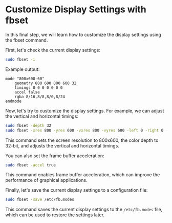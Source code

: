 # Customize Display Settings with fbset

In this final step, we will learn how to customize the display settings using the fbset command.

First, let's check the current display settings:

```bash
sudo fbset -i
```

Example output:

```
mode "800x600-60"
    geometry 800 600 800 600 32
    timings 0 0 0 0 0 0 0
    accel false
    rgba 8/16,8/8,8/0,8/24
endmode
```

Now, let's try to customize the display settings. For example, we can adjust the vertical and horizontal timings:

```bash
sudo fbset -depth 32
sudo fbset -xres 800 -yres 600 -vxres 800 -vyres 600 -left 0 -right 0 -upper 0 -lower 0
```

This command sets the screen resolution to 800x600, the color depth to 32-bit, and adjusts the vertical and horizontal timings.

You can also set the frame buffer acceleration:

```bash
sudo fbset -accel true
```

This command enables frame buffer acceleration, which can improve the performance of graphical applications.

Finally, let's save the current display settings to a configuration file:

```bash
sudo fbset -save /etc/fb.modes
```

This command saves the current display settings to the `/etc/fb.modes` file, which can be used to restore the settings later.
